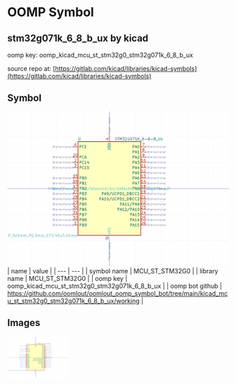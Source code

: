 # OOMP Symbol  
## stm32g071k_6_8_b_ux  by kicad  
  
oomp key: oomp_kicad_mcu_st_stm32g0_stm32g071k_6_8_b_ux  
  
source repo at: [https://gitlab.com/kicad/libraries/kicad-symbols](https://gitlab.com/kicad/libraries/kicad-symbols)  
## Symbol  
  
[![working.png](working_600.png)](working.png)  
| name | value | 
| --- | --- | 
| symbol name | MCU_ST_STM32G0 | 
| library name | MCU_ST_STM32G0 | 
| oomp key | oomp_kicad_mcu_st_stm32g0_stm32g071k_6_8_b_ux | 
| oomp bot github | https://github.com/oomlout/oomlout_oomp_symbol_bot/tree/main/kicad_mcu_st_stm32g0_stm32g071k_6_8_b_ux/working | 
## Images  
  
[![working.png](working_140.png)](working.png)  
